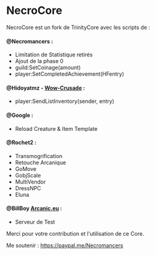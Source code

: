 # NecroCore
NecroCore est un fork de TrinityCore avec les scripts de : 

#### @Necromancers :
- Limitation de Statistique retirés
- Ajout de la phase 0
- guild:SetCoinage(amount)
- player:SetCompletedAchievement(HFentry)

#### @Hidoyatmz - [Wow-Crusade](https://wow-crusade.com) :
- player:SendListInventory(sender, entry)

#### @Google :
- Reload Creature & Item Template

#### @Rochet2 :
- Transmogrification
- Retouche Arcanique
- GoMove
- GobjScale
- MultiVendor
- DressNPC
- Eluna

#### @BillBoy [Arcanic.eu](https://arcanic.eu) :
- Serveur de Test

Merci pour votre contribution et l'utilisation de ce Core.

Me soutenir : https://paypal.me/Necromancers
